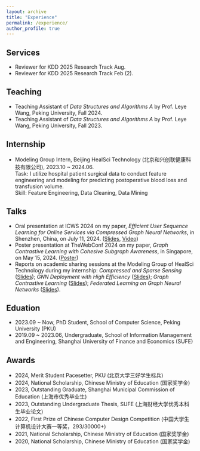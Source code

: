```yaml
---
layout: archive
title: "Experience"
permalink: /experience/
author_profile: true
---
```


## Services

* Reviewer for KDD 2025 Research Track Aug.
* Reviewer for KDD 2025 Research Track Feb (2).

## Teaching

* Teaching Assistant of *Data Structures and Algorithms A* by Prof. Leye Wang, Peking University, Fall 2024.
* Teaching Assistant of *Data Structures and Algorithms A* by Prof. Leye Wang, Peking University, Fall 2023.

## Internship

* Modeling Group Intern, Beijing HealSci Technology (北京和兴创联健康科技有限公司), 2023.10 ~ 2024.06. <br/>
Task: I utilize hospital patient surgical data to conduct feature engineering and modeling for predicting postoperative blood loss and transfusion volume. <br/>
Skill: Feature Engineering, Data Cleaning, Data Mining

## Talks

* Oral presentation at ICWS 2024 on my paper, *Efficient User Sequence Learning for Online Services via Compressed Graph Neural Networks*, in Shenzhen, China, on July 11, 2024. (<a href="https://wuyucheng2002.github.io/files/ICWS_ECSeq.pdf" target="_blank">Slides</a>, <a href="https://www.bilibili.com/video/BV1vpateCEzc" target="_blank">Video</a>)
* Poster presentation at TheWebConf 2024 on my paper, *Graph Contrastive Learning with Cohesive Subgraph Awareness*, in Singapore, on May 15, 2024. (<a href="https://wuyucheng2002.github.io/files/Yucheng_Wu_rfp0950.pdf" target="_blank">Poster</a>)
* Reports on academic sharing sessions at the Modeling Group of HealSci Technology during my internship: *Compressed and Sparse Sensing* (<a href="https://wuyucheng2002.github.io/files/20240524_sparse_sensing.pdf" target="_blank">Slides</a>); *GNN Deployment with High Efficiency* (<a href="https://wuyucheng2002.github.io/files/20240412_GNN_Deployment.pdf" target="_blank">Slides</a>); *Graph Contrastive Learning* (<a href="https://wuyucheng2002.github.io/files/20240126_GCL.pdf" target="_blank">Slides</a>); *Federated Learning on Graph Neural Networks* (<a href="https://wuyucheng2002.github.io/files/20231201_FL_GNN.pdf" target="_blank">Slides</a>).

## Eduation

* 2023.09 ~ Now, PhD Student, School of Computer Science, Peking University (PKU)
* 2019.09 ~ 2023.06, Undergraduate, School of Information Management and Engineering, Shanghai University of Finance and Economics (SUFE)


## Awards

* 2024, Merit Student Pacesetter, PKU (北京大学三好学生标兵)
* 2024, National Scholarship, Chinese Ministry of Education (国家奖学金)
* 2023, Outstanding Graduate, Shanghai Municipal Commission of Education (上海市优秀毕业生)
* 2023, Outstanding Undergraduate Thesis, SUFE (上海财经大学优秀本科生毕业论文)
* 2022, First Prize of Chinese Computer Design Competition (中国大学生计算机设计大赛一等奖，293/30000+)
* 2021, National Scholarship, Chinese Ministry of Education (国家奖学金)
* 2020, National Scholarship, Chinese Ministry of Education (国家奖学金)

